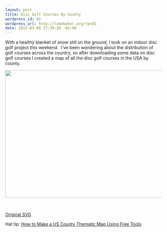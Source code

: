 ```yaml
--- 
layout: post
title: Disc Golf Courses By County
wordpress_id: 81
wordpress_url: http://lukebaker.org/?p=81
date: 2011-03-08 17:39:20 -05:00
---
```

With a healthy blanket of snow still on the ground, I took on an indoor disc golf project this weekend.  I've been wondering about the distribution of golf courses across the country, so after downloading some data on disc golf courses I created a map of all the disc golf courses in the USA by county.

<a href="http://lukebaker.org/wordpress/wp-content/uploads/2011/03/courses-1280.jpg"><img class="alignnone size-full wp-image-83" style="border: 0px initial initial;" title="courses-650" src="http://lukebaker.org/wordpress/wp-content/uploads/2011/03/courses-650.jpg" alt="" width="650" height="412" /></a>

&nbsp;

<a href="http://lukebaker.org/wordpress/wp-content/counties_by_course_number.svg" target="_blank">Original SVG</a>

Hat tip: <a href="http://flowingdata.com/2009/11/12/how-to-make-a-us-county-thematic-map-using-free-tools/" target="_blank">How to Make a US County Thematic Map Using Free Tools</a>
